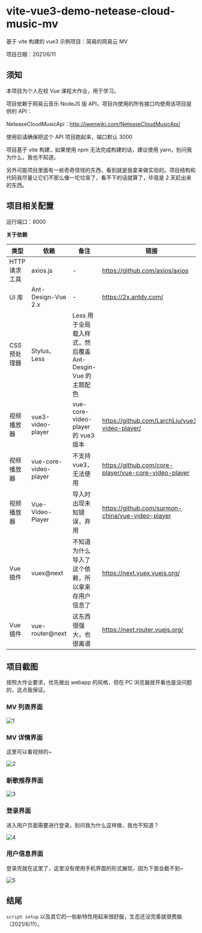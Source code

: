 # vite-vue3-demo-netease-cloud-music-mv

 基于 vite 构建的 vue3 示例项目：简易的网易云 MV

 项目日期：2021/6/11

## 须知

本项目为个人在校 Vue 课程大作业，用于学习。

项目依赖于网易云音乐 NodeJS 版 API，项目内使用的所有接口均使用该项目提供的 API：

NeteaseCloudMusicApi：<http://iwenwiki.com/NeteaseCloudMusicApi/>

使用前请确保把这个 API 项目跑起来，端口默认 3000

项目基于 vite 构建，如果使用 npm 无法完成构建的话，建议使用 yarn，别问我为什么，我也不知道。

另外可能项目里面有一些奇奇怪怪的东西，看到就是我拿来做实验的。项目结构和代码我尽量让它们不那么像一坨垃圾了，看不下的话就算了，毕竟是 2 天赶出来的东西。

## 项目相关配置

运行端口：8000

**关于依赖**

| 类型  | 依赖 | 备注 | 链接 |
| --- | --- | --- | --- |
| HTTP 请求工具 | axios.js | - | https://github.com/axios/axios |
| UI 库 | Ant-Design-Vue 2.x  | - |  https://2x.antdv.com/ |
| CSS 预处理器 | Stylus、Less | Less 用于全局载入样式，然后覆盖 Ant-Desgin-Vue 的主题配色 |
| 视频播放器 | vue3-video-player | vue-core-video-player 的 vue3 版本 | https://github.com/LarchLiu/vue3-video-player/ |
| 视频播放器 | vue-core-video-player | 不支持 vue3，无法使用 | https://github.com/core-player/vue-core-video-player |
| 视频播放器 | Vue-Video-Player | 导入时出现未知错误，弃用 | https://github.com/surmon-china/vue-video-player |
| Vue 插件 | vuex@next | 不知道为什么导入了这个依赖，所以拿来存用户信息了 | https://next.vuex.vuejs.org/ |
| Vue 插件 | vue-router@next | 这东西很强大，也很离谱 | https://next.router.vuejs.org/ |

## 项目截图

按照大作业要求，优先做出 webapp 的风格，但在 PC 浏览器放开看也是没问题的，这点我保证。

### MV 列表界面

![1](src/assets/1.jpg)

### MV 详情界面

这里可以看视频的~

![2](src/assets/2.jpg)

### 新歌推荐界面

![3](src/assets/3.jpg)

### 登录界面

进入用户页面需要进行登录，别问我为什么这样做，我也不知道？

![4](src/assets/4.jpg)

### 用户信息界面

登录完就在这里了，这里没有使用手机界面的形式展现，因为下面会截不到~

![5](src/assets/5.jpg)

## 结尾

`script setup` 以及其它的一些新特性用起来很舒服，生态还没完善就很费脑（2021/6/11）。
